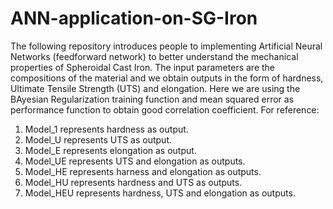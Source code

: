 # ANN-application-on-SG-Iron
The following repository introduces people to implementing Artificial Neural Networks (feedforward network) to better understand the mechanical properties of Spheroidal Cast Iron. The input parameters are the compositions of the material and we obtain outputs in the form of hardness, Ultimate Tensile Strength (UTS) and elongation. Here we are using the BAyesian Regularization training function and mean squared error as performance function to obtain good correlation coefficient.
For reference:
1. Model_1 represents hardness as output.
2. Model_U represents UTS as output.
3. Model_E represents elongation as output.
4. Model_UE represents UTS and elongation as outputs.
5. Model_HE represents harness and elongation as outputs.
6. Model_HU represents hardness and UTS as outputs.
7. Model_HEU represents hardness, UTS and elongation as outputs.
